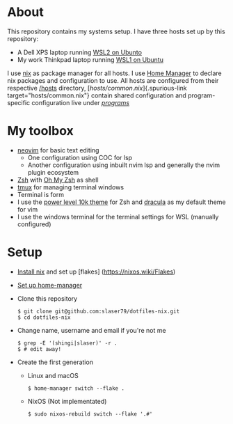 # About

This repository contains my systems setup. I have three hosts set up by
this repository:

-   A Dell XPS laptop running [WSL2 on Ubunto](https://docs.microsoft.com/en-us/windows/wsl/install)
-   My work  Thinkpad laptop running [WSL1 on Ubuntu](https://docs.microsoft.com/en-us/windows/wsl/install)

I use [nix](https://nixos.org/) as package manager for all hosts. I use
[Home Manager](https://github.com/nix-community/home-manager) to declare
nix packages and configuration to use. All hosts are configured from their respective
[/hosts](file:///hosts) directory, [*hosts/common.nix*]{.spurious-link
target="hosts/common.nix"} contain shared configuration and
program-specific configuration live under
[*programs*](file:///programs/)

# My toolbox

-   [neovim](https://neovim.io/) for basic text editing
    - One configuration using COC for lsp
    - Another configuration using inbuilt nvim lsp and generally the nvim plugin ecosystem
-   [Zsh](https://www.zsh.org/) with [Oh My Zsh](https://ohmyz.sh/) as
    shell
-   [tmux](https://github.com/tmux/wiki) for managing terminal windows
-   Terminal is form
-   I use the [power level 10k theme](https://github.com/romkatv/powerlevel10k) for Zsh and [dracula](https://github.com/dracula/vim) as my default theme for vim 
-   I use the windows terminal for the terminal settings for WSL (manually configured)

# Setup

-   [Install
    nix](https://nixos.org/manual/nix/stable/#sect-multi-user-installation)
    and set up [flakes] (https://nixos.wiki/Flakes)

-   [Set up
    home-manager](https://github.com/nix-community/home-manager#installation)

-   Clone this repository

    ``` {.shell}
    $ git clone git@github.com:slaser79/dotfiles-nix.git
    $ cd dotfiles-nix
    ```

-   Change name, username and email if you\'re not me

    ``` {.shell}
    $ grep -E '(shingi|slaser)' -r .
    $ # edit away!
    ```

-   Create the first generation


    -   Linux and macOS

        ``` {.shell}
        $ home-manager switch --flake . 
        ```
    -   NixOS (Not implementated)

        ``` {.shell}
        $ sudo nixos-rebuild switch --flake '.#'
        ```

